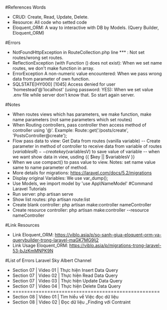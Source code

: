 #References Words
* CRUD: Create, Read, Update, Delete.
* Resource: All code who setted code
* Eloquent_ORM: A way to interactive with DB by Models. (Query Builder, Eloquent_ORM)

#Errors 
* NotFoundHttpException in RouteCollection.php line *** : Not set routes/wrong set routes.
* ReflectionException (with Function () does not exist): When we set name routes, we don't make function in array.
* ErrorException A non-numeric value encountered: When we pass wrong data from parameter of own function.
* SQLSTATE[HY000] [1045] Access denied for user 'homestead'@'localhost' (using password: YES): When we set value .env file while server don't know that. So start again server.

#Notes
* When routes views which has parameters, we make function, make name parameters (not same parameters which set routes)
* When Routing controllers, pass controller then access method of controller using '@'. 
    Example: Route::get('/posts/create', 'PostsController@create');
* Flow pass data to view: Get Data from routes (vanilla variable) -- Create parameter in method of controller to receive data from variable of routes ($variablesR) -- create key ($variablesV) to save value of variable -- when we want show data in view, usding {{ $key || $variablesV }}
* When we use compact() to pass value to view. Notes: set name value same to name parameter of method.
* More details for migrations: https://laravel.com/docs/5.2/migrations
* Display original Variables: We use var_dump();
* Use Models, we import model by 'use App\NameModel'
#Command Laravel Tutorials
* Run server: php artisan serve
* Show list routes: php artisan route:list
* Create blank controller: php artisan make:controller nameController
* Create resource controller: php artisan make:controller --resource nameController

#Link Resources
* Link Eloquent_ORM: https://viblo.asia/p/so-sanh-giua-eloquent-orm-va-querybuilder-trong-laravel-maGK7MG9lj2
* Link Usage Eloquent_ORM: https://viblo.asia/p/migrations-trong-laravel-53-bJzKmMNPK9N

#List of Errors Laravel Sky Albert Channel
* Section 07 | Video 01 | Thực hiện Insert Data Query
* Section 07 | Video 02 | Thực hiện Read Data Query
* Section 07 | Video 03 | Thực hiện Update Data Query
* Section 07 | Video 04 | Thực hiện Delete Data Query
* ===================================================
* Section 08 | Video 01 | Tìm hiểu về Việc đọc dữ liệu
* Section 08 | Video 02 | Đọc dữ liệu _Finding với Contraint